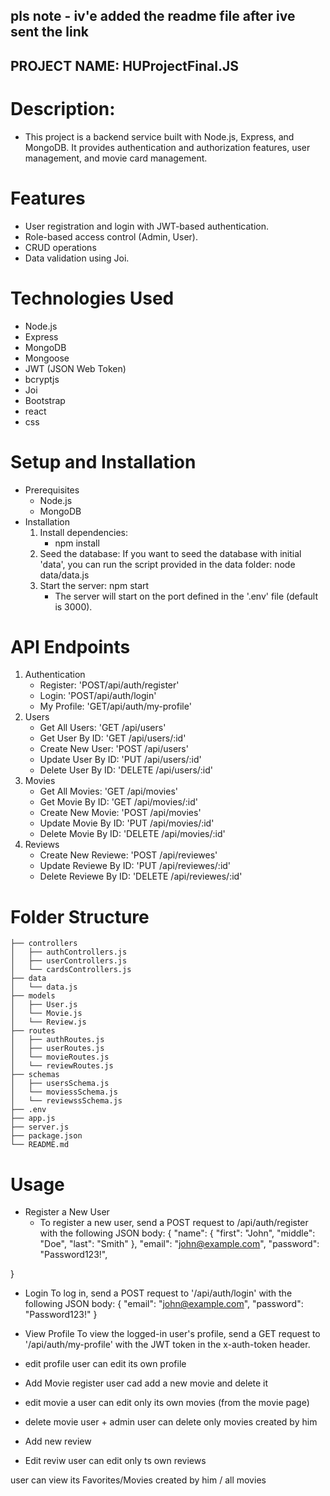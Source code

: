 ## pls note - iv'e added the readme file after ive sent the link
## PROJECT NAME: HUProjectFinal.JS ##
# Description:
-   This project is a backend service built with Node.js,
    Express, and MongoDB. It provides authentication and authorization features, user management, and movie card management.

# Features
-   User registration and login with JWT-based authentication.
-   Role-based access control (Admin,  User).
-   CRUD operations
-   Data validation using Joi.

# Technologies Used
- Node.js
- Express
- MongoDB
- Mongoose
- JWT (JSON Web Token)
- bcryptjs
- Joi
- Bootstrap
- react
- css

# Setup and Installation
- Prerequisites
    - Node.js
    - MongoDB
- Installation
    1. Install dependencies:
        - npm install
    2. Seed the database:
        If you want to seed the database with initial 'data', you can run the script provided in the data folder:
            node data/data.js
    3. Start the server:
         npm start
         - The server will start on the port defined in the '.env' file (default is 3000).
# API Endpoints
1. Authentication
    - Register: 'POST/api/auth/register'
    - Login: 'POST/api/auth/login'
    - My Profile: 'GET/api/auth/my-profile'
2. Users
    - Get All Users: 'GET /api/users'
    - Get User By ID: 'GET /api/users/:id'
    - Create New User: 'POST /api/users'
    - Update User By ID: 'PUT /api/users/:id'
    - Delete User By ID: 'DELETE /api/users/:id'
3. Movies
    - Get All Movies: 'GET /api/movies'
    - Get Movie By ID: 'GET /api/movies/:id'
    - Create New Movie: 'POST /api/movies'
    - Update Movie By ID: 'PUT /api/movies/:id'
    - Delete Movie By ID: 'DELETE /api/movies/:id'
4. Reviews
    - Create New Reviewe: 'POST /api/reviewes'
    - Update Reviewe By ID: 'PUT /api/reviewes/:id'
    - Delete Reviewe By ID: 'DELETE /api/reviewes/:id'


# Folder Structure

    ├── controllers
    │   ├── authControllers.js
    │   ├── userControllers.js
    │   └── cardsControllers.js
    ├── data
    │   └── data.js
    ├── models
    │   ├── User.js
    │   └── Movie.js
    │   └── Review.js
    ├── routes
    │   ├── authRoutes.js
    │   ├── userRoutes.js
    │   └── movieRoutes.js
    │   └── reviewRoutes.js
    ├── schemas
    │   ├── usersSchema.js
    │   └── moviessSchema.js
    │   └── reviewssSchema.js
    ├── .env
    ├── app.js
    ├── server.js
    ├── package.json
    └── README.md

# Usage
- Register a New User
    - To register a new user, send a POST request to /api/auth/register with the following JSON body:
    {
  "name": {
    "first": "John",
    "middle": "Doe",
    "last": "Smith"
  },
  "email": "john@example.com",
  "password": "Password123!",

}

- Login
    To log in, send a POST request to '/api/auth/login' with the following JSON body:
    {
    "email": "john@example.com",
    "password": "Password123!"
    }

- View Profile
    To view the logged-in user's profile, send a GET request to '/api/auth/my-profile' with the JWT token in the 
    x-auth-token header.

- edit profile
    user can edit its own profile

- Add Movie
    register user cad add a new movie and delete it

- edit movie
    a user can edit only its own movies (from the movie page)

- delete movie
    user + admin
    user can delete only movies created by him

- Add new review

- Edit reviw
    user can edit only ts own reviews

user can view its Favorites/Movies created by him / all movies
